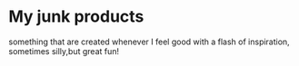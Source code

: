 # My junk products
 something that are created whenever I feel good with a flash of inspiration, sometimes silly,but great fun!
 
